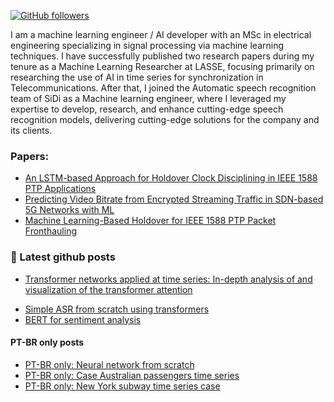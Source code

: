 <!---
Please consider starring the repo if you find this useful in any manner
or use it.
-->

<!---<a href="https://www.rishit.tech"><img src="https://github.com/Rishit-dagli/Rishit-dagli/blob/master/images/header_image.png" width="900"></a>-->
 
[![GitHub followers](https://img.shields.io/github/followers/rodgdutra?label=Follow&style=social)](https://github.com/rodgdutra) 

 I am a machine learning engineer / AI developer with an MSc in electrical engineering specializing in signal processing via machine learning techniques. I have successfully published two research papers during my tenure as a Machine Learning Researcher at LASSE, focusing primarily on researching the use of AI in time series for synchronization in Telecommunications. After that, I joined the Automatic speech recognition team of SiDi as a Machine learning engineer, where I leveraged my expertise to develop, research, and enhance cutting-edge speech recognition models, delivering cutting-edge solutions for the company and its clients.

### Papers:
- [An LSTM-based Approach for Holdover Clock Disciplining in IEEE 1588 PTP Applications](https://ieeexplore.ieee.org/document/9685776)
- [Predicting Video Bitrate from Encrypted Streaming Traffic in SDN-based 5G Networks with ML](https://ieeexplore.ieee.org/document/9647813)
- [Machine Learning-Based Holdover for IEEE 1588 PTP Packet Fronthauling](https://ieeexplore.ieee.org/document/10639118)


### 📕 Latest github posts
<!-- BLOG-POST-LIST:START -->
- [Transformer networks applied at time series: In-depth analysis of and visualization of the transformer attention](https://github.com/rodgdutra/neural_kaggle_store_item)
<!-- BLOG-POST-LIST:START
- [Transformer networks applied in non-intrusive energy power disagregation](https://github.com/rodgdutra/transformer-non-intrusive-power-disaggregation/blob/master/transformer_disaggregation_ex1.ipynb)  -->
- [Simple ASR from scratch using transformers](https://github.com/rodgdutra/ASR_transformer)
- [BERT for sentiment analysis](https://github.com/rodgdutra/transformer-sentiment-analysis)

#### PT-BR only posts
- [PT-BR only: Neural network from scratch](https://github.com/rodgdutra/Neural_network)
- [PT-BR only: Case Australian passengers time series](https://github.com/rodgdutra/Case-Australian-passengers-time-series)
- [PT-BR only: New York subway time series case](https://github.com/rodgdutra/case_nyc_subway)
<!-- BLOG-POST-LIST:END -->

<!--- 
### Tech communities

|Organizer|Organizer|Mentor|
|---------|---------|------|
|<a href="https://kotlinmumbai.tech"><img src="https://github.com/Rishit-dagli/Rishit-dagli/blob/master/communities/kotlin_mumbai.png" height="100px"></a>|<a href="https://community.mozilla.org/groups/mozilla-mumbai/"><img src="https://github.com/Rishit-dagli/Rishit-dagli/blob/master/communities/mozilla_mumbai.png" height="100px"></a>|<a href="https://www.meetup.com/tfugmumbai/"><img src="https://github.com/Rishit-dagli/Rishit-dagli/blob/master/communities/tfug_mumbai.png" height="100px"></a>|
-->

<!---
If you like what I do and want me to build more such projects, maybe considering supporting me on PayPal or buying me a coffee :pleading_face:

<a href="http://paypal.me/alpadagli" target="_blank"><img src="https://www.paypalobjects.com/en_US/i/btn/btn_donateCC_LG.gif"></a> &nbsp;&nbsp;
<a href="https://www.buymeacoffee.com/rishitdagli" target="_blank"><img src="https://www.buymeacoffee.com/assets/img/custom_images/orange_img.png" alt="Buy Me A Coffee" style="height: 41px !important;width: 174px !important;box-shadow: 0px 3px 2px 0px rgba(190, 190, 190, 0.5) !important;-webkit-box-shadow: 0px 3px 2px 0px rgba(190, 190, 190, 0.5) !important;" ></a>
-->

